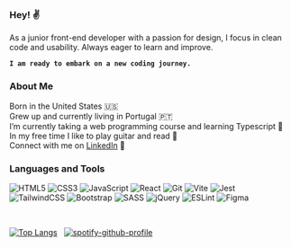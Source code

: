 ### Hey! ✌️

As a junior front-end developer with a passion for design, I focus in clean code and usability. Always eager to learn and improve.

**`I am ready to embark on a new coding journey.`**

### About Me

Born in the United States 🇺🇸 <br>
Grew up and currently living in Portugal 🇵🇹 <br>
I’m currently taking a web programming course and learning Typescript 📖<br>
In my free time I like to play guitar and read 🎸 <br>
Connect with me on [LinkedIn](https://www.linkedin.com/in/kevinsilva-j/) 💬<br>

### Languages and Tools

![HTML5](https://img.shields.io/badge/html5-%23505F75.svg?style=for-the-badge&logo=html5&logoColor=%23F5B02C)
![CSS3](https://img.shields.io/badge/css3-%23505F75.svg?style=for-the-badge&logo=css3&logoColor=%23F5B02C)
![JavaScript](https://img.shields.io/badge/javascript-%23505F75.svg?style=for-the-badge&logo=javascript&logoColor=%23F5B02C)
![React](https://img.shields.io/badge/react-%23505F75.svg?style=for-the-badge&logo=react&logoColor=%23F5B02C)
![Git](https://img.shields.io/badge/git-%23505F75.svg?style=for-the-badge&logo=git&logoColor=%23F5B02C)
![Vite](https://img.shields.io/badge/vite-%23505F75.svg?style=for-the-badge&logo=vite&logoColor=%23F5B02C)
![Jest](https://img.shields.io/badge/jest-%23505F75.svg?style=for-the-badge&logo=jest&logoColor=%23F5B02C)<br>
![TailwindCSS](https://img.shields.io/badge/tailwindcss-%23505F75.svg?style=for-the-badge&logo=tailwind-css&logoColor=%23F5B02C)
![Bootstrap](https://img.shields.io/badge/bootstrap-%23505F75.svg?style=for-the-badge&logo=bootstrap&logoColor=%23F5B02C)
![SASS](https://img.shields.io/badge/SASS-%23505F75.svg?style=for-the-badge&logo=SASS&logoColor=%23F5B02C)
![jQuery](https://img.shields.io/badge/jquery-%23505F75.svg?style=for-the-badge&logo=jquery&logoColor=%23F5B02C)
![ESLint](https://img.shields.io/badge/ESLint-%23505F75?style=for-the-badge&logo=eslint&logoColor=%23F5B02C)
![Figma](https://img.shields.io/badge/figma-%23505F75.svg?style=for-the-badge&logo=figma&logoColor=%23F5B02C)

<br>

[![Top Langs](https://github-readme-stats-lyart-phi.vercel.app/api/top-langs/?username=kevinsilva&layout=donut&theme=merko&hide=html&border_color=000)](https://github.com/anuraghazra/github-readme-stats)&nbsp;&nbsp;&nbsp;[![spotify-github-profile](https://spotify-github-profile.vercel.app/api/view?uid=kevinsilva.j&cover_image=true&theme=compact&show_offline=false&background_color=121212&interchange=false)](https://spotify-github-profile.vercel.app/api/view?uid=kevinsilva.j&redirect=true)

